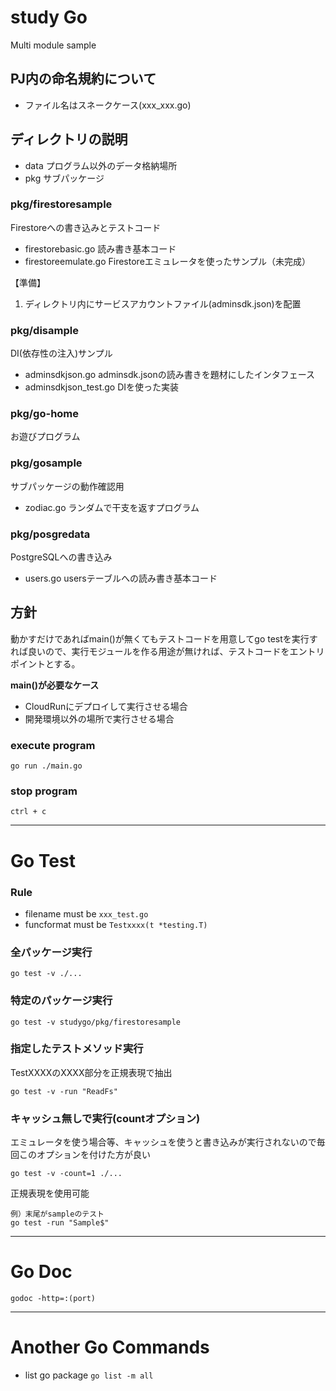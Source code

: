 # study Go
Multi module sample

## PJ内の命名規約について
- ファイル名はスネークケース(xxx_xxx.go)

## ディレクトリの説明
- data プログラム以外のデータ格納場所
- pkg サブパッケージ

### pkg/firestoresample
Firestoreへの書き込みとテストコード
- firestorebasic.go 読み書き基本コード
- firestoreemulate.go Firestoreエミュレータを使ったサンプル（未完成）

【準備】
1. ディレクトリ内にサービスアカウントファイル(adminsdk.json)を配置

### pkg/disample
DI(依存性の注入)サンプル
- adminsdkjson.go adminsdk.jsonの読み書きを題材にしたインタフェース
- adminsdkjson_test.go DIを使った実装

### pkg/go-home
お遊びプログラム

### pkg/gosample
サブパッケージの動作確認用
- zodiac.go ランダムで干支を返すプログラム

### pkg/posgredata
PostgreSQLへの書き込み
- users.go usersテーブルへの読み書き基本コード


## 方針
動かすだけであればmain()が無くてもテストコードを用意してgo testを実行すれば良いので、実行モジュールを作る用途が無ければ、テストコードをエントリポイントとする。

<b>main()が必要なケース</b>

- CloudRunにデプロイして実行させる場合
- 開発環境以外の場所で実行させる場合

### execute program
```
go run ./main.go
```
### stop program
```
ctrl + c
```

---
# Go Test

### Rule
- filename must be `xxx_test.go`
- funcformat must be `Testxxxx(t *testing.T)`

### 全パッケージ実行
```
go test -v ./...
```

### 特定のパッケージ実行
```
go test -v studygo/pkg/firestoresample
```

### 指定したテストメソッド実行
TestXXXXのXXXX部分を正規表現で抽出
```
go test -v -run "ReadFs"
```

### キャッシュ無しで実行(countオプション)
エミュレータを使う場合等、キャッシュを使うと書き込みが実行されないので毎回このオプションを付けた方が良い
```
go test -v -count=1 ./...
```

正規表現を使用可能

```
例）末尾がsampleのテスト
go test -run "Sample$"
```

---
# Go Doc
`godoc -http=:(port)`


---
# Another Go Commands
- list go package
`go list -m all`



